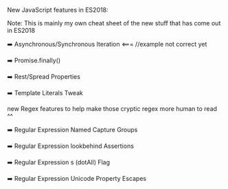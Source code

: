 New JavaScript features in ES2018:

Note:
This is mainly my own cheat sheet of the new stuff that has come out in ES2018

➡️ Asynchronous/Synchronous Iteration <=== //example not correct yet

➡️ Promise.finally()

➡️ Rest/Spread Properties

➡️ Template Literals Tweak

new Regex features to help make those cryptic regex more human to read ^^

➡️ Regular Expression Named Capture Groups

➡️ Regular Expression lookbehind Assertions

➡️ Regular Expression s (dotAll) Flag

➡️ Regular Expression Unicode Property Escapes
